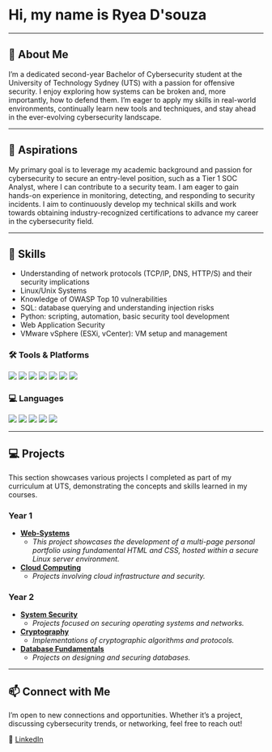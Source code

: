 # Hi, my name is Ryea D'souza

---

## 👋 About Me
I’m a dedicated second-year Bachelor of Cybersecurity student at the University of Technology Sydney (UTS) with a passion for offensive security. I enjoy exploring how systems can be broken and, more importantly, how to defend them. I’m eager to apply my skills in real-world environments, continually learn new tools and techniques, and stay ahead in the ever-evolving cybersecurity landscape.

---

## 🎯 Aspirations
My primary goal is to leverage my academic background and passion for cybersecurity to secure an entry-level position, such as a Tier 1 SOC Analyst, where I can contribute to a security team. I am eager to gain hands-on experience in monitoring, detecting, and responding to security incidents. I aim to continuously develop my technical skills and work towards obtaining industry-recognized certifications to advance my career in the cybersecurity field.

---

## 🧠 Skills
*   Understanding of network protocols (TCP/IP, DNS, HTTP/S) and their security implications
*   Linux/Unix Systems
*   Knowledge of OWASP Top 10 vulnerabilities
*   SQL: database querying and understanding injection risks
*   Python: scripting, automation, basic security tool development
*   Web Application Security
*   VMware vSphere (ESXi, vCenter): VM setup and management

### 🛠️ Tools & Platforms

<a href="https://www.vmware.com/products/workstation-pro.html"><img src="https://img.shields.io/badge/-VMware-607078?&style=for-the-badge&logo=vmware&logoColor=white" /></a>
<a href="https://www.virtualbox.org/"><img src="https://img.shields.io/badge/-VirtualBox-183A61?&style=for-the-badge&logo=virtualbox&logoColor=white" /></a>
<a href="https://www.kali.org/"><img src="https://img.shields.io/badge/-Kali%20Linux-557C94?&style=for-the-badge&logo=linux&logoColor=white" /></a>
<a href="https://www.wireshark.org/"><img src="https://img.shields.io/badge/-Wireshark-1679A7?&style=for-the-badge&logo=wireshark&logoColor=white" /></a>
<a href="https://owasp.org/www-project-webgoat/"><img src="https://img.shields.io/badge/-WebGoat-A80000?&style=for-the-badge&logo=owasp&logoColor=white" /></a>
<a href="https://nmap.org/"><img src="https://img.shields.io/badge/-Nmap-214478?&style=for-the-badge&logo=nmap&logoColor=white" /></a>
<a href="https://www.openssl.org/"><img src="https://img.shields.io/badge/-OpenSSL-721412?&style=for-the-badge&logo=openssl&logoColor=white" /></a>

### 💻 Languages

<a href="https://www.python.org/"><img src="https://img.shields.io/badge/-Python-3776AB?&style=for-the-badge&logo=python&logoColor=white" /></a>
<a href="https://developer.mozilla.org/en-US/docs/Web/HTML"><img src="https://img.shields.io/badge/-HTML5-E34F26?&style=for-the-badge&logo=html5&logoColor=white" /></a>
<a href="https://www.w3schools.com/sql/"><img src="https://img.shields.io/badge/-SQL-003B57?&style=for-the-badge&logo=sqlite&logoColor=white" /></a>
<a href="https://developer.mozilla.org/en-US/docs/Web/CSS"><img src="https://img.shields.io/badge/-CSS3-1572B6?&style=for-the-badge&logo=css3&logoColor=white" /></a>
<a href="https://www.gnu.org/software/bash/"><img src="https://img.shields.io/badge/-Bash-4EAA25?&style=for-the-badge&logo=gnu-bash&logoColor=white" /></a>

---

## 💻 Projects

This section showcases various projects I completed as part of my curriculum at UTS, demonstrating the concepts and skills learned in my courses.

### Year 1

*   **[Web-Systems](./Web-Systems/README.md)**
    *   *This project showcases the development of a multi-page personal portfolio using fundamental HTML and CSS, hosted within a secure Linux server environment.*
*   **[Cloud Computing](./Cloud%20Computing/README.md)**
    *   *Projects involving cloud infrastructure and security.*

### Year 2

*   **[System Security](./System%20Security/README.md)**
    *   *Projects focused on securing operating systems and networks.*
*   **[Cryptography](./Cryptography/README.md)**
    *   *Implementations of cryptographic algorithms and protocols.*
*   **[Database Fundamentals](./Database%20Fundamentals/README.md)**
    *   *Projects on designing and securing databases.*

---

## 📫 Connect with Me
I’m open to new connections and opportunities. Whether it’s a project, discussing cybersecurity trends, or networking, feel free to reach out!

🔗 [LinkedIn](https://www.linkedin.com/in/ryea-d-souza-ba25902a4)
